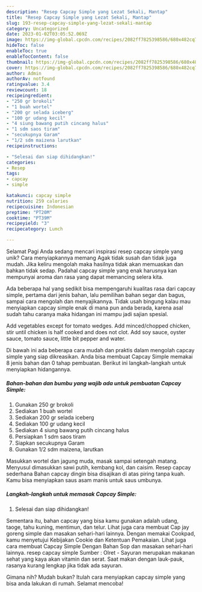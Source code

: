 ```yaml
---
description: "Resep Capcay Simple yang Lezat Sekali, Mantap"
title: "Resep Capcay Simple yang Lezat Sekali, Mantap"
slug: 193-resep-capcay-simple-yang-lezat-sekali-mantap
category: Uncategorized
date: 2023-01-02T03:05:52.069Z
image: https://img-global.cpcdn.com/recipes/2082ff7825398586/680x482cq70/capcay-simple-foto-resep-utama.jpg
hideToc: false
enableToc: true
enableTocContent: false
thumbnail: https://img-global.cpcdn.com/recipes/2082ff7825398586/680x482cq70/capcay-simple-foto-resep-utama.jpg
cover: https://img-global.cpcdn.com/recipes/2082ff7825398586/680x482cq70/capcay-simple-foto-resep-utama.jpg
author: Admin
authorAv: notfound
ratingvalue: 3.4
reviewcount: 18
recipeingredient:
- "250 gr brokoli"
- "1 buah wortel"
- "200 gr selada iceberg"
- "100 gr udang kecil"
- "4 siung bawang putih cincang halus"
- "1 sdm saos tiram"
- "secukupnya Garam"
- "1/2 sdm maizena larutkan"
recipeinstructions:

- "Selesai dan siap dihidangkan!"
categories:
- Resep
tags:
- capcay
- simple

katakunci: capcay simple 
nutrition: 259 calories
recipecuisine: Indonesian
preptime: "PT20M"
cooktime: "PT39M"
recipeyield: "3"
recipecategory: Lunch

---
```



Selamat Pagi Anda sedang mencari inspirasi resep capcay simple yang unik? Cara menyiapkannya memang Agak tidak susah dan tidak juga mudah. Jika keliru mengolah maka hasilnya tidak akan memuaskan dan bahkan tidak sedap. Padahal capcay simple yang enak harusnya kan mempunyai aroma dan rasa yang dapat memancing selera kita.


Ada beberapa hal yang sedikit bisa mempengaruhi kualitas rasa dari capcay simple, pertama dari jenis bahan, lalu pemilihan bahan segar dan bagus, sampai cara mengolah dan menyajikannya. Tidak usah bingung kalau mau menyiapkan capcay simple enak di mana pun anda berada, karena asal sudah tahu caranya maka hidangan ini mampu jadi sajian spesial.

Add vegetables except for tomato wedges. Add minced/chopped chicken, stir until chicken is half cooked and does not clot. Add soy sauce, oyster sauce, tomato sauce, little bit pepper and water.


Di bawah ini ada beberapa cara mudah dan praktis dalam mengolah capcay simple yang siap dikreasikan. Anda bisa membuat Capcay Simple memakai 8 jenis bahan dan 0 tahap pembuatan. Berikut ini langkah-langkah untuk menyiapkan hidangannya.

<!--inarticleads1-->

##### Bahan-bahan dan bumbu yang wajib ada untuk pembuatan Capcay Simple:

1. Gunakan 250 gr brokoli
1. Sediakan 1 buah wortel
1. Sediakan 200 gr selada iceberg
1. Sediakan 100 gr udang kecil
1. Sediakan 4 siung bawang putih cincang halus
1. Persiapkan 1 sdm saos tiram
1. Siapkan secukupnya Garam
1. Gunakan 1/2 sdm maizena, larutkan


Masukkan wortel dan jagung muda, masak sampai setengah matang. Menyusul dimasukkan sawi putih, kembang kol, dan caisim. Resep capcay sederhana Bahan capcay dingin bisa disajikan di atas piring tanpa kuah. Kamu bisa menyiapkan saus asam manis untuk saus umbunya. 

<!--inarticleads2-->

##### Langkah-langkah untuk memasak Capcay Simple:


1. Selesai dan siap dihidangkan!

Sementara itu, bahan capcay yang bisa kamu gunakan adalah udang, taoge, tahu kuning, mentimun, dan telur. Lihat juga cara membuat Cap jay goreng simple dan masakan sehari-hari lainnya. Dengan memakai Cookpad, kamu menyetujui Kebijakan Cookie dan Ketentuan Pemakaian. Lihat juga cara membuat Capcay Simple Dengan Bahan Sop dan masakan sehari-hari lainnya. resep capcay simple Sumber : Olret - Sayuran merupakan makanan sehat yang kaya akan vitamin dan serat. Saat makan dengan lauk-pauk, rasanya kurang lengkap jika tidak ada sayuran. 

Gimana nih? Mudah bukan? Itulah cara menyiapkan capcay simple yang bisa anda lakukan di rumah. Selamat mencoba!
